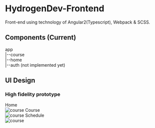 # HydrogenDev-Frontend
Front-end using technology of Angular2(Typescript), Webpack & SCSS.

## Components (Current)
app<br />
 |--course<br />
 |--home<br />
 |--auth (not implemented yet)<br />

## UI Design
### High fidelity prototype
Home <br />
![course](https://raw.githubusercontent.com/chertpong/HydrogenDev-Frontend/master/doc/ui-design/high-fidelity-prototype/home-mobile.png)
Course <br />
![course](https://raw.githubusercontent.com/chertpong/HydrogenDev-Frontend/master/doc/ui-design/high-fidelity-prototype/courses-mobile.png)
Schedule <br />
![course](https://raw.githubusercontent.com/chertpong/HydrogenDev-Frontend/master/doc/ui-design/high-fidelity-prototype/schedule-mobile.png)